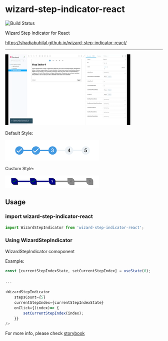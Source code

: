 # wizard-step-indicator-react
![Build Status](https://github.com/shadiabuhilal/wizard-step-indicator-react/actions/workflows/push-workflows.yml/badge.svg)

Wizard Step Indicator for React

https://shadiabuhilal.github.io/wizard-step-indicator-react/

-----------

<img src="https://github.com/shadiabuhilal/wizard-step-indicator-react/raw/main/docs/screenshots/screenshot-wizard-step-indicator-react.gif" width="400" />

Default Style:

<img src="https://github.com/shadiabuhilal/wizard-step-indicator-react/raw/main/docs/screenshots/screenshot-wizard-step-indicator-react-1.png" width="300" />

Custom Style:

<img src="https://github.com/shadiabuhilal/wizard-step-indicator-react/raw/main/docs/screenshots/screenshot-wizard-step-indicator-react-2.png" width="300" />

## Usage

### import wizard-step-indicator-react
```js
import WizardStepIndicator from 'wizard-step-indicator-react';
```

### Using WizardStepIndicator
WizardStepIndicator comoponent

Example:

```js
const [currentStepIndexState, setCurrentStepIndex] = useState(0);

...

<WizardStepIndicator
    stepsCount={5}
    currentStepIndex={currentStepIndexState}
    onClick={(index)=> { 
        setCurrentStepIndex(index);
    }}
/>
```

For more info, please check [storybook](https://shadiabuhilal.github.io/wizard-step-indicator-react/)
